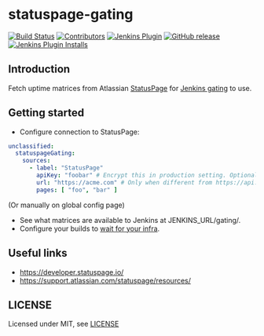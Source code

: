 # statuspage-gating

[![Build Status](https://ci.jenkins.io/job/Plugins/job/statuspage-gating-plugin/job/master/badge/icon)](https://ci.jenkins.io/job/Plugins/job/statuspage-gating-plugin/job/master/)
[![Contributors](https://img.shields.io/github/contributors/jenkinsci/statuspage-gating-plugin.svg)](https://github.com/jenkinsci/statuspage-gating-plugin/graphs/contributors)
[![Jenkins Plugin](https://img.shields.io/jenkins/plugin/v/statuspage-gating.svg)](https://plugins.jenkins.io/statuspage-gating)
[![GitHub release](https://img.shields.io/github/release/jenkinsci/statuspage-gating-plugin.svg?label=changelog)](https://github.com/jenkinsci/statuspage-gating-plugin/releases/latest)
[![Jenkins Plugin Installs](https://img.shields.io/jenkins/plugin/i/statuspage-gating.svg?color=blue)](https://plugins.jenkins.io/statuspage-gating)

## Introduction

Fetch uptime matrices from Atlassian [StatusPage](https://www.atlassian.com/software/statuspage) for
[Jenkins gating](https://github.com/jenkinsci/gating-core-plugin) to use.

## Getting started

- Configure connection to StatusPage:

```yaml
unclassified:
  statuspageGating:
    sources:
      - label: "StatusPage" 
        apiKey: "foobar" # Encrypt this in production setting. Optional field
        url: "https://acme.com" # Only when different from https://api.statuspage.io/v1/
        pages: [ "foo", "bar" ]

```
(Or manually on global config page)

- See what matrices are available to Jenkins at JENKINS_URL/gating/.
- Configure your builds to [wait for your infra](https://github.com/jenkinsci/gating-core-plugin).

## Useful links

- https://developer.statuspage.io/
- https://support.atlassian.com/statuspage/resources/

## LICENSE

Licensed under MIT, see [LICENSE](LICENSE.md)


